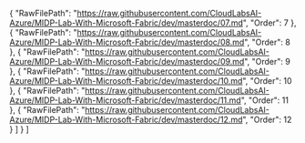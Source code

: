 {
                "RawFilePath": "https://raw.githubusercontent.com/CloudLabsAI-Azure/MIDP-Lab-With-Microsoft-Fabric/dev/masterdoc/07.md",
                "Order": 7
            },
            {
                "RawFilePath": "https://raw.githubusercontent.com/CloudLabsAI-Azure/MIDP-Lab-With-Microsoft-Fabric/dev/masterdoc/08.md",
                "Order": 8
            },
            {
                "RawFilePath": "https://raw.githubusercontent.com/CloudLabsAI-Azure/MIDP-Lab-With-Microsoft-Fabric/dev/masterdoc/09.md",
                "Order": 9
            },
            {
                "RawFilePath": "https://raw.githubusercontent.com/CloudLabsAI-Azure/MIDP-Lab-With-Microsoft-Fabric/dev/masterdoc/10.md",
                "Order": 10
            },
            {
                "RawFilePath": "https://raw.githubusercontent.com/CloudLabsAI-Azure/MIDP-Lab-With-Microsoft-Fabric/dev/masterdoc/11.md",
                "Order": 11
            },
            {
                "RawFilePath": "https://raw.githubusercontent.com/CloudLabsAI-Azure/MIDP-Lab-With-Microsoft-Fabric/dev/masterdoc/12.md",
                "Order": 12
            }
        ]
    }
]
